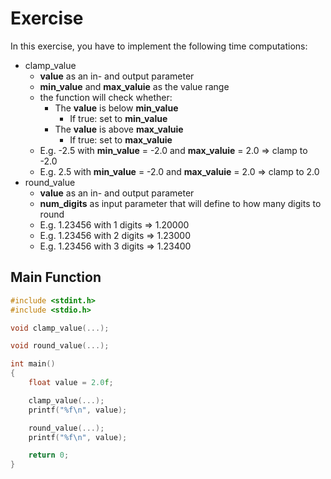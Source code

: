 # Exercise

In this exercise, you have to implement the following time computations:

- clamp_value
  - **value** as an in- and output parameter
  - **min_value** and **max_valuie** as the value range
  - the function will check whether:
    - The **value** is below **min_value**
      - If true: set to **min_value**
    - The **value** is above **max_valuie**
      - If true: set to **max_valuie**
  - E.g. -2.5 with **min_value** = -2.0 and **max_valuie** = 2.0 => clamp to -2.0
  - E.g. 2.5 with **min_value** = -2.0 and **max_valuie** = 2.0 => clamp to 2.0
- round_value
  - **value** as an in- and output parameter
  - **num_digits** as input parameter that will define to how many digits to round
  - E.g. 1.23456 with 1 digits => 1.20000
  - E.g. 1.23456 with 2 digits => 1.23000
  - E.g. 1.23456 with 3 digits => 1.23400

## Main Function

```cpp
#include <stdint.h>
#include <stdio.h>

void clamp_value(...);

void round_value(...);

int main()
{
    float value = 2.0f;

    clamp_value(...);
    printf("%f\n", value);

    round_value(...);
    printf("%f\n", value);

    return 0;
}
```
